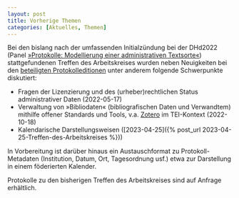 ```yaml
---
layout: post
title: Vorherige Themen
categories: [Aktuelles, Themen]
---
```


Bei den bislang nach der umfassenden Initialzündung bei der DHd2022 (Panel [»Protokolle: Modellierung einer administrativen Textsorte«](https://www.dhd2022.de/programm-events/11-03-freitag/)) stattgefundenen Treffen des Arbeitskreises wurden neben Neuigkeiten bei den [beteiligten Protokolleditionen](ueber-uns#mitglieder) unter anderem folgende Schwerpunkte diskutiert: 

- Fragen der Lizenzierung und des (urheber)rechtlichen Status administrativer Daten (2022-05-17)
- Verwaltung von »Bibliodaten« (bibliografischen Daten und Verwandtem) mithilfe offener Standards und Tools, v.a. [Zotero](https://zotero.org) im TEI-Kontext (2022-10-18)
- Kalendarische Darstellungsweisen ([2023-04-25]({% post_url 2023-04-25-Treffen-des-Arbeitskreises %}))

In Vorbereitung ist darüber hinaus ein Austauschformat zu Protokoll-Metadaten (Institution, Datum, Ort, Tagesordnung usf.) etwa zur Darstellung in einem föderierten Kalender. 

Protokolle zu den bisherigen Treffen des Arbeitskreises sind auf Anfrage erhältlich. 

